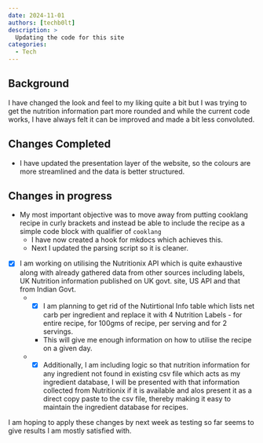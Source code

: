 ```yaml
---
date: 2024-11-01
authors: [techb0lt]
description: >
  Updating the code for this site
categories:
  - Tech
---
```


## Background

I have changed the look and feel to my liking quite a bit but I was trying to get the nutrition information part more rounded and while the current code works, I have always felt it can be improved and made a bit less convoluted.

## Changes Completed

* I have updated the presentation layer of the website, so the colours are more streamlined and the data is better structured.

## Changes in progress

* My most important objective was to move away from putting cooklang recipe in curly brackets and instead be able to include the recipe as a simple code block with qualifier of `cooklang`
  * I have now created a hook for mkdocs which achieves this.
  * Next I updated the parsing script so it is cleaner.
  
* [x] I am working on utilising the Nutritionix API which is quite exhaustive along with already gathered data from other sources including labels, UK Nutrition information published on UK govt. site, US API and that from Indian Govt.  
  * * [x] I am planning to get rid of the Nutirtional Info table which lists net carb per ingredient and replace it with 4 Nutrition Labels - for entire recipe, for 100gms of recipe, per serving and for 2 servings.
    * This will give me enough information on how to utilise the recipe on a given day.
  * * [x] Additionally, I am including logic so that nutrition information for any ingredient not found in existing csv file which acts as my ingredient database, I will be presented with that information collected from Nutritionix if it is available and alos present it as a direct copy paste to the csv file, thereby making it easy to maintain the ingredient database for recipes.

I am hoping to apply these changes by next week as testing so far seems to give results I am mostly satisfied with.
